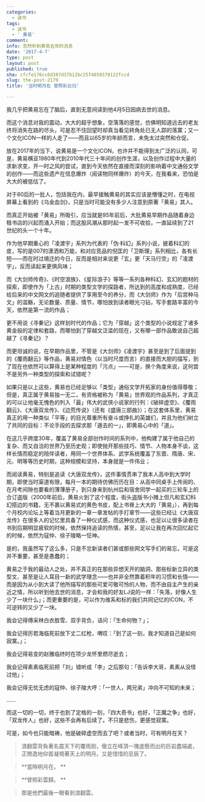 ```yaml
---
categories:
  - 读书
tags:
  - 读书
  - ' 黄易'
comment: 
info: 忽然听到黄易去世的消息
date: '2017-4-7'
type: post
layout: post
published: true
sha: cfcfe176cc6d387d37b12bc25f4850378122fccd
slug: the-post-2179
title: '当时明月在 曾照彩云归'

---
```

我几乎把黄易忘在了脑后，直到无意间读到他4月5日因病去世的消息。

而这个消息对我的震动，大大的超乎想象，空落落的感觉，仿佛明知道远去的老友终将消失在路的尽头，可是忍不住回望时却真当看见转角处已无人踪的落寞；又一个文化ICON一样的人走了——而且以65岁的年龄而言，未免太过突然和仓促。

放在2017年的当下，说黄易是一个文化ICON，也许并不能得到太广泛的认同，可是，黄易横亘1980年代到2010年代三十年间的创作生涯，以及创作过程中大量的求新求变，开一时之风的尝试，直到今天依然在直接而深刻的影响着中文通俗文学的创作——而这些遗产在信息爆炸（阅读物同样爆炸）的今天，在我看来，恐怕是大大的被低估了。

对于80后的一批人，包括我在内，最早接触黄易的其实应该是懵懂之时，在电视屏幕上看到的《乌金血剑》，只是当时可能没有多少人注意到原著「黄易」其人。

而真正开始被「黄易」所吸引，应当就是95年前后，大批黄易早期作品随着身边租书店的兴起而涌入开始；而这股风潮从那时起一发不可收拾，一直延续到了21世纪的头一个十年。

作为他早期重心的「凌渡宇」系列为代表的「伪·科幻」系列小说，披着科幻的皮，写的是007的潇洒和万能，和对应竞品的倪匡的「卫斯理」系列相比，各有长短——而在时过境迁的今日，反而是相对来说更「玄」更「天马行空」的「凌渡宇」，反而读起来更俱风味；

而《大剑师传奇》、《时空浪族》、《星际浪子》等等一系列各种科幻、玄幻的题材的探索，即使作为「上古」时期的类型文学的探路者，所达到的高度和成熟度，已经给后来的中文网文的追随者提供了享用至今的养分，而《大剑师》作为「后宫种马文」的滥觞，无论数量、质量、情节，哪怕放到读者眼光刁钻，写手套路丰富的今天，依然是第一流的作品；

更不用说《寻秦记》这样划时代的作品；它为「穿越」这个类型的小说规定了诸多黄金般的定律和套路，而哪怕到了穿越文泛滥的现在，又有哪一部作品敢说自己超越了《寻秦记》？

而更坦诚的说，在早期作品里，不管是《大剑师》《凌渡宇》甚至是到了后面提到的《覆雨翻云》等作品，黄易对情色（以当时尺度而言）的直接而大胆的描写，到了现在也依然可以算得上是某种程度的「污点」——可是，换个角度来说，这何尝不是另外一种类型的探索和试错呢？

如果只是以上这些，黄易也已经足够以「类型」通俗文学开拓家的身份值得尊敬；但是，真正属于黄易独一无二，有资格被称为「黄易」世界观的作品系列，才真正的可以让他毫无愧色的列入「最」伟大的武侠小说家的行列：《破碎虚空》、《覆雨翻云》、《大唐双龙传》、《边荒传说》（还有《盛唐三部曲》）；在这套体系里，黄易真正的用一种类似「平等」的目光尊重所有奋斗或挣扎的英雄们，并且为他们树立了共同的目标：不论手段的去探求那「遁去的一」，即黄易心中的「道」。

在这几乎跨度30年，覆盖了黄易全部创作时间的系列中，他构建了属于他自己的复杂、而又自洽的世界乃至历史观；即使抛开那些技巧、情节、人物本身不谈，这样长情而稳定的陪伴读者，用同一个世界体系、武学系统覆盖了东晋、隋唐、宋、元、明等等历史时期，这种规模和坚持，本身就是一件伟业；

而阅读黄易，特别是追读《大唐双龙传》，这件事情贯串了我本人高中到大学时期，即使当时渠道有限，每月一本的期待仿佛历历在目：从高中同桌手上传阅的、在月考间隙也要看的薄薄册子，到只身来到杭州后和宿舍同学一起买的三轮车上的合订盗版（2000年前后，黄易火到了这个程度，街头盗版书小摊上但凡和玄幻科幻搭边的书籍，无不裹以黄易式的黄色书皮，配上书脊上大大的「黄易」），再到每个月校内论坛上等着当月更新的一章一章发帖的手打章节——这些已经让《大唐双龙传》在很多人的记忆里具备了一种仪式感，而这种仪式感，也足以让很多读者在书到后期明显疲软的时候，依然保持追读的热情，甚至，足以让我在再次回忆起它的时候，依然为寇仲、徐子陵略一怔神。

是的，我虽然写了这么多，只是不忿新读者们甚或那些网文写手们的易忘，可是这并不重要，甚至是愚蠢的；

黄易之于我的最动人之处，并不真正的在那些异想天开的脑洞、那些标新立异的类型文、甚至是让人耳目一新的武学理念——也并非全然靠着积年的习惯和长情——而是因为从小到大读了他所描写的那些可爱可敬可怜的人物，而不由自主产生的亲近之情，所以听到他去世的消息，才会和我的好友LJ说的一样：「失落，好像人生少了一块什么」；而更重要的是，可以作为维系和标的我们共同记忆的ICON，不可逆转的又少了一块。

我会记得傅采林白衣胜雪、双手背负，诘问：「生命何物？」；

我会记得厉若海临死前放下丈二红枪，喟叹：「到了这一刻，我才知道自己是如何寂寞。」；

我会记得易变的赵雅临终时在项少龙怀里燃尽逝去；

我会记得素素临死前把「刘」错听成「李」之后那句：「告诉李大哥，素素从没怪过他」；

我会记得无忧无虑的寇仲、徐子陵大呼：「一世人，两兄弟」冲向不可知的未来；

……

而这一切的一切，终于也到了定格的一刻，「四大奇书」也好，「正魔之争」也好，「双龙传人」也好，这些不会再有后续了。不只是悲伤，更感觉寂寞。

可是，如今也只能暗祷，他是破碎虚空而去了吧？或者当时，可有明月在天？


>浪翻雲背負著名震天下的覆雨劍，傲立在峰頂一塊虛懸而出的巨岩盡端處，正閒逸地仰首凝視著天上的明月。又是惜惜的忌辰了。 

> **當時明月在。 **

> **曾照彩雲歸。 **

> 那是他們最後一眼看到浪翻雲。




